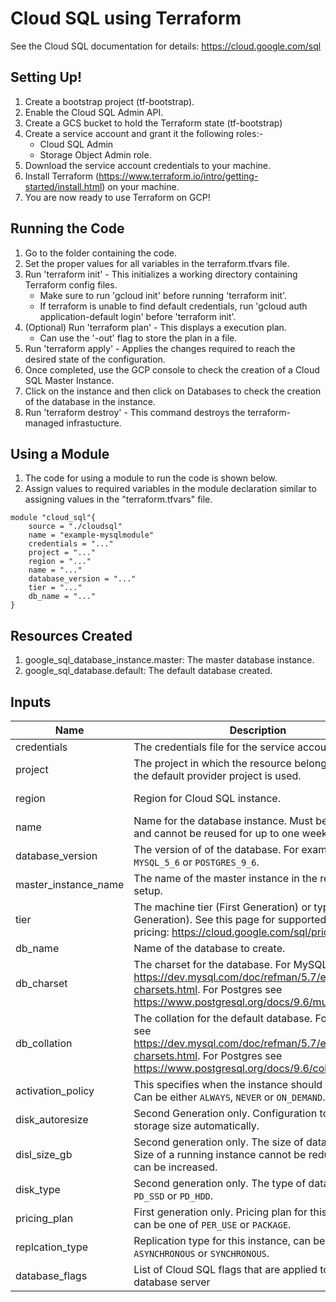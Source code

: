 # Cloud SQL using Terraform

See the Cloud SQL documentation for details: https://cloud.google.com/sql

## Setting Up!

1. Create a bootstrap project (tf-bootstrap).
2. Enable the Cloud SQL Admin API.
3. Create a GCS bucket to hold the Terraform state (tf-bootstrap)
4. Create a service account and grant it the following roles:-
    * Cloud SQL Admin 
    * Storage Object Admin role.
5. Download the service account credentials to your machine.
6. Install Terraform (https://www.terraform.io/intro/getting-started/install.html) on your machine.
7. You are now ready to use Terraform on GCP!

## Running the Code

1. Go to the folder containing the code.
2. Set the proper values for all variables in the terraform.tfvars file.
3. Run 'terraform init' - This initializes a working directory containing Terraform config files.
    * Make sure to run 'gcloud init' before running 'terraform init'.
    * If terraform is unable to find default credentials, run 'gcloud auth application-default login' before 'terraform init'.
4. (Optional) Run 'terraform plan' - This displays a execution plan.
    * Can use the '-out' flag to store the plan in a file. 
5. Run 'terraform apply' - Applies the changes required to reach the desired state of the configuration.
6. Once completed, use the GCP console to check the creation of a Cloud SQL Master Instance.
7. Click on the instance and then click on Databases to check the creation of the database in the instance.
8. Run 'terraform destroy' - This command destroys the terraform-managed infrastucture.

## Using a Module

1. The code for using a module to run the code is shown below.
2. Assign values to required variables in the module declaration similar to assigning values in the "terraform.tfvars" file.

```
module "cloud_sql"{
    source = "./cloudsql"
    name = "example-mysqlmodule"
    credentials = "..."
    project = "..."
    region = "..."
    name = "..."
    database_version = "..."
    tier = "..."
    db_name = "..."
}
```

## Resources Created
1. google_sql_database_instance.master: The master database instance.
2. google_sql_database.default: The default database created.


## Inputs

Name | Description | Type | Default
---------|------------|:-------:|:-------:
credentials | The credentials file for the service account. | string | ""
project | The project in which the resource belongs, if not set the default provider project is used. | string | ""
region | Region for Cloud SQL instance. | string | us-central1
name | Name for the database instance. Must be unique and cannot be reused for up to one week. | string  | -
database_version | The version of of the database. For example, `MYSQL_5_6` or `POSTGRES_9_6`. | string | `MYSQL_5_6`
master_instance_name | The name of the master instance in the replication setup. | string | ""
tier | The machine tier (First Generation) or type (Second Generation). See this page for supported tiers and pricing: https://cloud.google.com/sql/pricing | string | `db-f1-micro`
db_name | Name of the database to create. | string | `default`
db_charset | The charset for the database. For MySQL see https://dev.mysql.com/doc/refman/5.7/en/charset-charsets.html. For Postgres see https://www.postgresql.org/docs/9.6/multibyte.html. | string | ""
db_collation | The collation for the default database. For MySQL see https://dev.mysql.com/doc/refman/5.7/en/charset-charsets.html. For Postgres see https://www.postgresql.org/docs/9.6/collation.html. | string | ""
activation_policy | This specifies when the instance should be active. Can be either `ALWAYS`, `NEVER` or `ON_DEMAND`. | string | `ALWAYS`
disk_autoresize | Second Generation only. Configuration to increase storage size automatically. | string | `true`
disl_size_gb | Second generation only. The size of data disk, in GB. Size of a running instance cannot be reduced but can be increased. | string | `10`
disk_type | Second generation only. The type of data disk: `PD_SSD` or `PD_HDD`. | string | `PD_SSD`
pricing_plan | First generation only. Pricing plan for this instance, can be one of `PER_USE` or `PACKAGE`. | string | `PER_USE`
replcation_type | Replication type for this instance, can be one of `ASYNCHRONOUS` or `SYNCHRONOUS`. | string | `SYNCHRONOUS`
database_flags | List of Cloud SQL flags that are applied to the database server | list | []